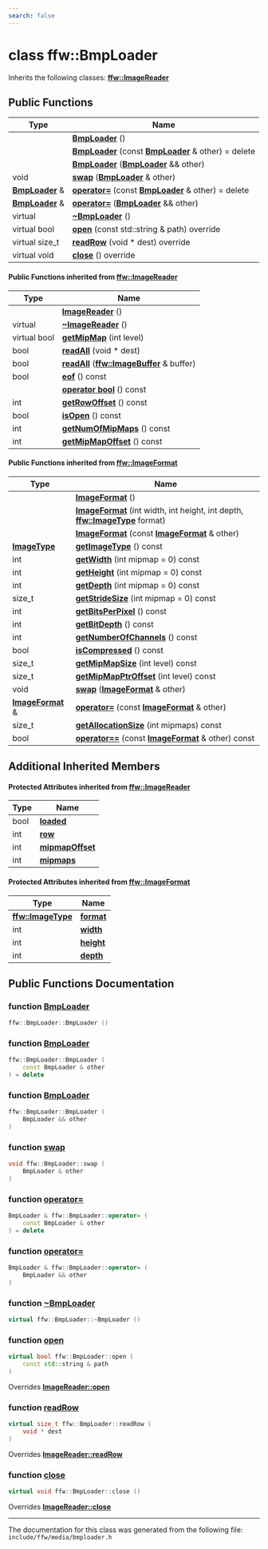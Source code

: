 ```yaml
---
search: false
---
```


# class ffw::BmpLoader



Inherits the following classes: **[ffw::ImageReader](classffw_1_1_image_reader.md)**

## Public Functions

|Type|Name|
|-----|-----|
||[**BmpLoader**](classffw_1_1_bmp_loader.md#1a12563e5fae54f9f0f7c021c0e8dcee54) () |
||[**BmpLoader**](classffw_1_1_bmp_loader.md#1a8e2cb584df3daf0df7272f1faa990102) (const **[BmpLoader](classffw_1_1_bmp_loader.md)** & other) = delete |
||[**BmpLoader**](classffw_1_1_bmp_loader.md#1ac875b6ea81ecbf26d183a5350f8fcdfe) (**[BmpLoader](classffw_1_1_bmp_loader.md)** && other) |
|void|[**swap**](classffw_1_1_bmp_loader.md#1aa8163b7d16bf09ea9adbd57208f902c7) (**[BmpLoader](classffw_1_1_bmp_loader.md)** & other) |
|**[BmpLoader](classffw_1_1_bmp_loader.md)** &|[**operator=**](classffw_1_1_bmp_loader.md#1a8701086a6e99ffba77a27fee9ff937c1) (const **[BmpLoader](classffw_1_1_bmp_loader.md)** & other) = delete |
|**[BmpLoader](classffw_1_1_bmp_loader.md)** &|[**operator=**](classffw_1_1_bmp_loader.md#1a0ed234d3282fc6c15c89b581f7173892) (**[BmpLoader](classffw_1_1_bmp_loader.md)** && other) |
|virtual |[**~BmpLoader**](classffw_1_1_bmp_loader.md#1ae448c0318e92c60136934113ae6efd04) () |
|virtual bool|[**open**](classffw_1_1_bmp_loader.md#1a1114a869f05c2e05b1bf971c0e6f456c) (const std::string & path) override |
|virtual size\_t|[**readRow**](classffw_1_1_bmp_loader.md#1a0750a4bce0afaeb0d1c6231e1d346fe8) (void \* dest) override |
|virtual void|[**close**](classffw_1_1_bmp_loader.md#1abac053c46e1fa67846a5262a090b2ae3) () override |


#### Public Functions inherited from [ffw::ImageReader](classffw_1_1_image_reader.md)

|Type|Name|
|-----|-----|
||[**ImageReader**](classffw_1_1_image_reader.md#1aa8c4726989a7fa3a5cdeee4141ec69f1) () |
|virtual |[**~ImageReader**](classffw_1_1_image_reader.md#1a84fd72d1a2d7474d727b21745eab497b) () |
|virtual bool|[**getMipMap**](classffw_1_1_image_reader.md#1a9b243ebae163d4ad5b29e5df1d48b93d) (int level) |
|bool|[**readAll**](classffw_1_1_image_reader.md#1a4b8358fa73e99ab21911ea25071e993c) (void \* dest) |
|bool|[**readAll**](classffw_1_1_image_reader.md#1aee930a79534e0a24db03d5974cd5a829) (**[ffw::ImageBuffer](classffw_1_1_image_buffer.md)** & buffer) |
|bool|[**eof**](classffw_1_1_image_reader.md#1a5fd58d19c67ad4417e168c46af91cfbd) () const |
||[**operator bool**](classffw_1_1_image_reader.md#1a227735bc9d3f0ea6ea9987a8e88c84f5) () const |
|int|[**getRowOffset**](classffw_1_1_image_reader.md#1aa04e2077f3b95d4f1c8e7d1e1893eb71) () const |
|bool|[**isOpen**](classffw_1_1_image_reader.md#1a9eceacdc6b3cd1a48e96bb0e67c66319) () const |
|int|[**getNumOfMipMaps**](classffw_1_1_image_reader.md#1a08b74fdbfd615976290da9fbc6765457) () const |
|int|[**getMipMapOffset**](classffw_1_1_image_reader.md#1afeaa3abd68a0485f72f73608fd7e84a4) () const |


#### Public Functions inherited from [ffw::ImageFormat](classffw_1_1_image_format.md)

|Type|Name|
|-----|-----|
||[**ImageFormat**](classffw_1_1_image_format.md#1a5c2552e2129595fdb74923e00f3f51e1) () |
||[**ImageFormat**](classffw_1_1_image_format.md#1a0d214d9324cce891461d07b30be64c34) (int width, int height, int depth, **[ffw::ImageType](namespaceffw.md#1a92226423d9aa0edfe0ca1dde2141e028)** format) |
||[**ImageFormat**](classffw_1_1_image_format.md#1a292f274f857b9da281b9ccb17d07b9ef) (const **[ImageFormat](classffw_1_1_image_format.md)** & other) |
|**[ImageType](namespaceffw.md#1a92226423d9aa0edfe0ca1dde2141e028)**|[**getImageType**](classffw_1_1_image_format.md#1a1bb0e2d7c7916dc840516e97b0fe27d1) () const |
|int|[**getWidth**](classffw_1_1_image_format.md#1af8aa5a20fe893f3289a26b1bc52c1a43) (int mipmap = 0) const |
|int|[**getHeight**](classffw_1_1_image_format.md#1a73e22a919bf12a2207d65496398a6a5f) (int mipmap = 0) const |
|int|[**getDepth**](classffw_1_1_image_format.md#1ae162bf4b48f3dd2e2d7739c927a779b8) (int mipmap = 0) const |
|size\_t|[**getStrideSize**](classffw_1_1_image_format.md#1a55de6ea2325fc284e2fbd027146a53ee) (int mipmap = 0) const |
|int|[**getBitsPerPixel**](classffw_1_1_image_format.md#1a4926378546cb727ad4930fa5797ddd83) () const |
|int|[**getBitDepth**](classffw_1_1_image_format.md#1a07c9771437ef7bfaabe3f51164a99eac) () const |
|int|[**getNumberOfChannels**](classffw_1_1_image_format.md#1a388b531a9ea109266cfc2509e79f6751) () const |
|bool|[**isCompressed**](classffw_1_1_image_format.md#1a6c4430f5cfc51120bfc04008bcdb6210) () const |
|size\_t|[**getMipMapSize**](classffw_1_1_image_format.md#1ac8967d7bd7b6b300e2a8c3ff6b6dfd88) (int level) const |
|size\_t|[**getMipMapPtrOffset**](classffw_1_1_image_format.md#1a95be015bde6130bcf6d27472b74f555e) (int level) const |
|void|[**swap**](classffw_1_1_image_format.md#1a1f855dd5b248274b53766a81102d583d) (**[ImageFormat](classffw_1_1_image_format.md)** & other) |
|**[ImageFormat](classffw_1_1_image_format.md)** &|[**operator=**](classffw_1_1_image_format.md#1a69b46ddfe7e8768658602003530bac23) (const **[ImageFormat](classffw_1_1_image_format.md)** & other) |
|size\_t|[**getAllocationSize**](classffw_1_1_image_format.md#1a6e0eb8d724ec7ee0195ee8f25cf92ff3) (int mipmaps) const |
|bool|[**operator==**](classffw_1_1_image_format.md#1a859ea5ac46aee7a01817dcaca12a18bd) (const **[ImageFormat](classffw_1_1_image_format.md)** & other) const |


## Additional Inherited Members

#### Protected Attributes inherited from [ffw::ImageReader](classffw_1_1_image_reader.md)

|Type|Name|
|-----|-----|
|bool|[**loaded**](classffw_1_1_image_reader.md#1a59264aeb0286d25bd9e11ca68db53030)|
|int|[**row**](classffw_1_1_image_reader.md#1a4d4caf860786d419663b33f126416890)|
|int|[**mipmapOffset**](classffw_1_1_image_reader.md#1a35b39bd82926d24d8c52c2ce17532a4e)|
|int|[**mipmaps**](classffw_1_1_image_reader.md#1ab65ec798fc33d05864eeafd2d6e123fb)|


#### Protected Attributes inherited from [ffw::ImageFormat](classffw_1_1_image_format.md)

|Type|Name|
|-----|-----|
|**[ffw::ImageType](namespaceffw.md#1a92226423d9aa0edfe0ca1dde2141e028)**|[**format**](classffw_1_1_image_format.md#1a00569cba5e7d8df7582554718f908d7e)|
|int|[**width**](classffw_1_1_image_format.md#1a1a26d9b05851d073858b34ccabc40a79)|
|int|[**height**](classffw_1_1_image_format.md#1a7c62585ac46e6fc7c3fe6efab59cfd4c)|
|int|[**depth**](classffw_1_1_image_format.md#1a128894191ad04073b44663b8541f97aa)|


## Public Functions Documentation

### function <a id="1a12563e5fae54f9f0f7c021c0e8dcee54" href="#1a12563e5fae54f9f0f7c021c0e8dcee54">BmpLoader</a>

```cpp
ffw::BmpLoader::BmpLoader ()
```



### function <a id="1a8e2cb584df3daf0df7272f1faa990102" href="#1a8e2cb584df3daf0df7272f1faa990102">BmpLoader</a>

```cpp
ffw::BmpLoader::BmpLoader (
    const BmpLoader & other
) = delete
```



### function <a id="1ac875b6ea81ecbf26d183a5350f8fcdfe" href="#1ac875b6ea81ecbf26d183a5350f8fcdfe">BmpLoader</a>

```cpp
ffw::BmpLoader::BmpLoader (
    BmpLoader && other
)
```



### function <a id="1aa8163b7d16bf09ea9adbd57208f902c7" href="#1aa8163b7d16bf09ea9adbd57208f902c7">swap</a>

```cpp
void ffw::BmpLoader::swap (
    BmpLoader & other
)
```



### function <a id="1a8701086a6e99ffba77a27fee9ff937c1" href="#1a8701086a6e99ffba77a27fee9ff937c1">operator=</a>

```cpp
BmpLoader & ffw::BmpLoader::operator= (
    const BmpLoader & other
) = delete
```



### function <a id="1a0ed234d3282fc6c15c89b581f7173892" href="#1a0ed234d3282fc6c15c89b581f7173892">operator=</a>

```cpp
BmpLoader & ffw::BmpLoader::operator= (
    BmpLoader && other
)
```



### function <a id="1ae448c0318e92c60136934113ae6efd04" href="#1ae448c0318e92c60136934113ae6efd04">~BmpLoader</a>

```cpp
virtual ffw::BmpLoader::~BmpLoader ()
```



### function <a id="1a1114a869f05c2e05b1bf971c0e6f456c" href="#1a1114a869f05c2e05b1bf971c0e6f456c">open</a>

```cpp
virtual bool ffw::BmpLoader::open (
    const std::string & path
)
```

Overrides **[ImageReader::open](classffw_1_1_image_reader.md#1a7155f92f0f65eec33d9204ff4a63a518)**


### function <a id="1a0750a4bce0afaeb0d1c6231e1d346fe8" href="#1a0750a4bce0afaeb0d1c6231e1d346fe8">readRow</a>

```cpp
virtual size_t ffw::BmpLoader::readRow (
    void * dest
)
```

Overrides **[ImageReader::readRow](classffw_1_1_image_reader.md#1a4a172a49d03b415e5c0bb535af9599c9)**


### function <a id="1abac053c46e1fa67846a5262a090b2ae3" href="#1abac053c46e1fa67846a5262a090b2ae3">close</a>

```cpp
virtual void ffw::BmpLoader::close ()
```

Overrides **[ImageReader::close](classffw_1_1_image_reader.md#1aab601ee6de85c082b72214ed816d4c4d)**




----------------------------------------
The documentation for this class was generated from the following file: `include/ffw/media/bmploader.h`
